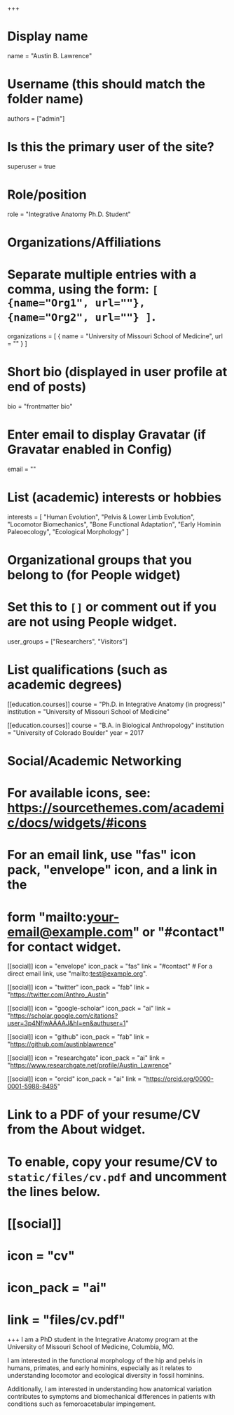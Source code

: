 +++
# Display name
name = "Austin B. Lawrence"

# Username (this should match the folder name)
authors = ["admin"]

# Is this the primary user of the site?
superuser = true

# Role/position
role = "Integrative Anatomy Ph.D. Student"

# Organizations/Affiliations
#   Separate multiple entries with a comma, using the form: `[ {name="Org1", url=""}, {name="Org2", url=""} ]`.
organizations = [ { name = "University of Missouri School of Medicine", url = "" } ]

# Short bio (displayed in user profile at end of posts)
bio = "frontmatter bio"

# Enter email to display Gravatar (if Gravatar enabled in Config)
email = ""

# List (academic) interests or hobbies
interests = [
  "Human Evolution",
  "Pelvis & Lower Limb Evolution",
  "Locomotor Biomechanics",
  "Bone Functional Adaptation",
  "Early Hominin Paleoecology",
  "Ecological Morphology"
]



# Organizational groups that you belong to (for People widget)
#   Set this to `[]` or comment out if you are not using People widget.
user_groups = ["Researchers", "Visitors"]

# List qualifications (such as academic degrees)
[[education.courses]]
  course = "Ph.D. in Integrative Anatomy (in progress)"
  institution = "University of Missouri School of Medicine"


[[education.courses]]
  course = "B.A. in Biological Anthropology"
  institution = "University of Colorado Boulder"
  year = 2017


# Social/Academic Networking
# For available icons, see: https://sourcethemes.com/academic/docs/widgets/#icons
#   For an email link, use "fas" icon pack, "envelope" icon, and a link in the
#   form "mailto:your-email@example.com" or "#contact" for contact widget.

[[social]]
  icon = "envelope"
  icon_pack = "fas"
  link = "#contact"  # For a direct email link, use "mailto:test@example.org".

[[social]]
  icon = "twitter"
  icon_pack = "fab"
  link = "https://twitter.com/Anthro_Austin"

[[social]]
  icon = "google-scholar"
  icon_pack = "ai"
  link = "https://scholar.google.com/citations?user=3p4NfjwAAAAJ&hl=en&authuser=1"

[[social]]
  icon = "github"
  icon_pack = "fab"
  link = "https://github.com/austinblawrence"
  
[[social]]
  icon = "researchgate"
  icon_pack = "ai"
  link = "https://www.researchgate.net/profile/Austin_Lawrence"

[[social]]
  icon = "orcid"
  icon_pack = "ai"
  link = "https://orcid.org/0000-0001-5988-8495"

  

# Link to a PDF of your resume/CV from the About widget.
# To enable, copy your resume/CV to `static/files/cv.pdf` and uncomment the lines below.
# [[social]]
#   icon = "cv"
#   icon_pack = "ai"
#   link = "files/cv.pdf"

+++
I am a PhD student in the Integrative Anatomy program at the University of Missouri School of Medicine, Columbia, MO. 

I am interested in the functional morphology of the hip and pelvis in humans, primates, and early hominins, especially as it relates to understanding locomotor and ecological diversity in fossil hominins. 

Additionally, I am interested in understanding how anatomical variation contributes to symptoms and biomechanical differences in patients with conditions such as femoroacetabular impingement.